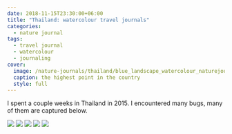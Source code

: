 ```yaml
---
date: 2018-11-15T23:30:00+06:00
title: "Thailand: watercolour travel journals"
categories:
  - nature journal
tags:
  - travel journal
  - watercolour
  - journaling
cover:
  image: /nature-journals/thailand/blue_landscape_watercolour_naturejournal_10.png
  caption: the highest point in the country
  style: full
---
```


I spent a couple weeks in Thailand in 2015. I encountered many bugs, many of them are captured below.

![](blue_landscape_watercolour_naturejournal_7.png)
![](blue_landscape_watercolour_naturejournal_8.png)
![](blue_landscape_watercolour_naturejournal_10.png)
![](blue_landscape_watercolour_naturejournal_11.png)
![](blue_landscape_watercolour_naturejournal_13.png)
